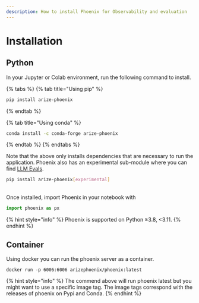 ```yaml
---
description: How to install Phoenix for Observability and evaluation
---
```


# Installation

## Python

In your Jupyter or Colab environment, run the following command to install.

{% tabs %}
{% tab title="Using pip" %}
```sh
pip install arize-phoenix
```
{% endtab %}

{% tab title="Using conda" %}
```sh
conda install -c conda-forge arize-phoenix
```
{% endtab %}
{% endtabs %}

Note that the above only installs dependencies that are necessary to run the application. Phoenix also has an experimental sub-module where you can find [LLM Evals](llm-evals/llm-evals.md).

```sh
pip install arize-phoenix[experimental]
```

\
Once installed, import Phoenix in your notebook with

```python
import phoenix as px
```

{% hint style="info" %}
Phoenix is supported on Python ≥3.8, <3.11.
{% endhint %}

## Container

Using docker you can run the phoenix server as a container. &#x20;

```
docker run -p 6006:6006 arizephoenix/phoenix:latest
```

{% hint style="info" %}
The commend above will run phoenix latest but you might want to use a specific image tag. The image tags correspond with the releases of phoenix on Pypi and Conda.
{% endhint %}
